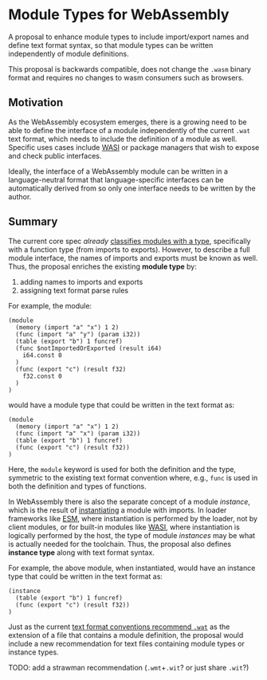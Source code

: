 # Module Types for WebAssembly

A proposal to enhance module types to include import/export names and define
text format syntax, so that module types can be written independently of
module definitions.

This proposal is backwards compatible, does not change the `.wasm` binary
format and requires no changes to wasm consumers such as browsers.

## Motivation

As the WebAssembly ecosystem emerges, there is a growing need to be able
to define the interface of a module independently of the current `.wat` text
format, which needs to include the definition of a module as well. Specific
uses cases include [WASI] or package managers that wish to expose and check
public interfaces.

Ideally, the interface of a WebAssembly module can be written in a
language-neutral format that language-specific interfaces can be automatically
derived from so only one interface needs to be written by the author.

## Summary

The current core spec *already* [classifies modules with a type][Module Validation],
specifically with a function type (from imports to exports). However, to describe
a full module interface, the names of imports and exports must be known as well.
Thus, the proposal enriches the existing **module type** by:
1. adding names to imports and exports
2. assigning text format parse rules

For example, the module:

```wasm
(module
  (memory (import "a" "x") 1 2)
  (func (import "a" "y") (param i32))
  (table (export "b") 1 funcref)
  (func $notImportedOrExported (result i64)
    i64.const 0
  )
  (func (export "c") (result f32)
    f32.const 0
  )
)
```

would have a module type that could be written in the text format as:

```wasm
(module
  (memory (import "a" "x") 1 2)
  (func (import "a" "x") (param i32))
  (table (export "b") 1 funcref)
  (func (export "c") (result f32))
)
```

Here, the `module` keyword is used for both the definition and the type,
symmetric to the existing text format convention where, e.g., `func` is used
in both the definition and types of functions.

In WebAssembly there is also the separate concept of a module *instance*,
which is the result of [instantiating] a module with imports. In loader
frameworks like [ESM], where instantiation is performed by the loader,
not by client modules, or for built-in modules like [WASI], where instantiation
is logically performed by the host, the type of module *instances* may be
what is actually needed for the toolchain. Thus, the proposal also defines
**instance type** along with text format syntax. 

For example, the above module, when instantiated, would have an instance type
that could be written in the text format as:

```wasm
(instance
  (table (export "b") 1 funcref)
  (func (export "c") (result f32))
)
```

Just as the current [text format conventions recommend `.wat`][WAT] as the
extension of a file that contains a module definition, the proposal would
include a new recommendation for text files containing module types or
instance types.

TODO: add a strawman recommendation (`.wmt`+`.wit`? or just share `.wit`?)


[WASI]: https://github.com/webassembly/wasi
[Module Validation]: https://webassembly.github.io/spec/core/valid/modules.html#valid-module
[WAT]: https://webassembly.github.io/spec/core/text/conventions.html
[instantiating]: https://webassembly.github.io/spec/core/appendix/embedding.html#embed-module-instantiate
[ESM]: https://github.com/WebAssembly/esm-integration
